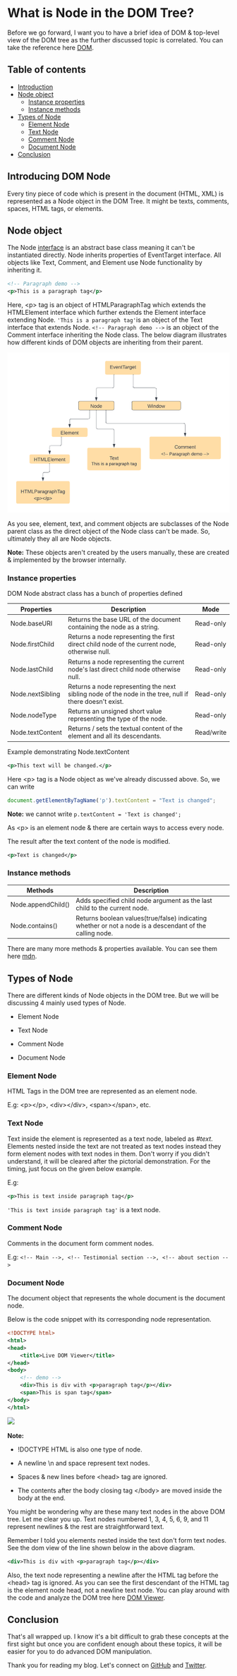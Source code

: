 # What is Node in the DOM Tree?

Before we go forward, I want you to have a brief idea of DOM & top-level view of the DOM tree as the further discussed topic is correlated. You can take the reference here [DOM](https://www.w3schools.com/js/js_htmldom.asp).

## Table of contents 
- [Introduction](#introducing-dom-node)
- [Node object](#node-object)
  - [Instance properties](#instance-properties)
  - [Instance methods](#instance-methods)
- [Types of Node](#types-of-node)
  - [Element Node](#element-node)
  - [Text Node](#text-node)
  - [Comment Node](#comment-node)
  - [Document Node](#document-node)
- [Conclusion](#conclusion)

## Introducing DOM Node

Every tiny piece of code which is present in the document (HTML, XML) is represented as a Node object in the DOM Tree. It might be texts, comments, spaces, HTML tags, or elements.

## Node object

The Node [interface](https://medium.com/@ubale.vikas9/interface-in-oops-6eae3731c242) is an abstract base class meaning it can't be instantiated directly. Node inherits properties of EventTarget interface. All objects like Text, Comment, and Element use Node functionality by inheriting it.

```xml
<!-- Paragraph demo -->
<p>This is a paragraph tag</p>
```

Here, &lt;p&gt; tag is an object of HTMLParagraphTag which extends the HTMLElement interface which further extends the Element interface extending Node. `'This is a paragraph tag'`is an object of the Text interface that extends Node. `<!-- Paragraph demo -->` is an object of the Comment interface inheriting the Node class. The below diagram illustrates how different kinds of DOM objects are inheriting from their parent.

![](./nodediagram.png)

As you see, element, text, and comment objects are subclasses of the Node parent class as the direct object of the Node class can't be made. So, ultimately they all are Node objects.

**Note:** These objects aren't created by the users manually, these are created & implemented by the browser internally.

### Instance properties

DOM Node abstract class has a bunch of properties defined

| Properties | Description | Mode |
| --- | --- | --- |
| Node.baseURI | Returns the base URL of the document containing the node as a string. | Read-only |
| Node.firstChild | Returns a node representing the first direct child node of the current node, otherwise null. | Read-only |
| Node.lastChild | Returns a node representing the current node's last direct child node otherwise null. | Read-only |
| Node.nextSibling | Returns a node representing the next sibling node of the node in the tree, null if there doesn't exist. | Read-only |
| Node.nodeType | Returns an unsigned short value representing the type of the node. | Read-only |
| Node.textContent | Returns / sets the textual content of the element and all its descendants. | Read/write |

Example demonstrating Node.textContent

```xml
<p>This text will be changed.</p>
```

Here &lt;p&gt; tag is a Node object as we've already discussed above. So, we can write

```javascript
document.getElementByTagName('p').textContent = "Text is changed";
```

**Note:** we cannot write `p.textContent = 'Text is changed';`

As &lt;p&gt; is an element node & there are certain ways to access every node.

The result after the text content of the node is modified.

```xml
<p>Text is changed</p>
```

### Instance methods

| Methods | Description |
| --- | --- |
| Node.appendChild() | Adds specified child node argument as the last child to the current node. |
| Node.contains() | Returns boolean values(true/false) indicating whether or not a node is a descendant of the calling node. |

There are many more methods & properties available. You can see them here [mdn](https://developer.mozilla.org/en-US/docs/Web/API/Node).

## Types of Node

There are different kinds of Node objects in the DOM tree. But we will be discussing 4 mainly used types of Node.

* Element Node
    
* Text Node
    
* Comment Node
    
* Document Node
    

### Element Node

HTML Tags in the DOM tree are represented as an element node.

E.g: &lt;p&gt;&lt;/p&gt;, &lt;div&gt;&lt;/div&gt;, &lt;span&gt;&lt;/span&gt;, etc.

### Text Node

Text inside the element is represented as a text node, labeled as *#text*. Elements nested inside the text are not treated as text nodes instead they form element nodes with text nodes in them. Don't worry if you didn't understand, it will be cleared after the pictorial demonstration. For the timing, just focus on the given below example.

E.g:

```xml
<p>This is text inside paragraph tag</p>
```

`'This is text inside paragraph tag'` is a text node.

### Comment Node

Comments in the document form comment nodes.

E.g: `<!-- Main -->, <!-- Testimonial section -->, <!-- about section -->`

### Document Node

The document object that represents the whole document is the document node.

Below is the code snippet with its corresponding node representation.

```xml
<!DOCTYPE html>
<html>
<head>
    <title>Live DOM Viewer</title>
</head>
<body>
    <!-- demo -->
    <div>This is div with <p>paragraph tag</p></div>
    <span>This is span tag</span>
</body>
</html>
```

![](./dom.svg)

**Note:**

* !DOCTYPE HTML is also one type of node.
    
* A newline \\n and space represent text nodes.
    
* Spaces & new lines before &lt;head&gt; tag are ignored.
    
* The contents after the body closing tag &lt;/body&gt; are moved inside the body at the end.
    

You might be wondering why are these many text nodes in the above DOM tree. Let me clear you up. Text nodes numbered 1, 3, 4, 5, 6, 9, and 11 represent newlines & the rest are straightforward text.

Remember I told you elements nested inside the text don't form text nodes. See the dom view of the line shown below in the above diagram.

```xml
<div>This is div with <p>paragraph tag</p></div>
```

Also, the text node representing a newline after the HTML tag before the &lt;head&gt; tag is ignored. As you can see the first descendant of the HTML tag is the element node head, not a newline text node. You can play around with the code and analyze the DOM tree here [DOM Viewer](https://software.hixie.ch/utilities/js/live-dom-viewer/).

## Conclusion

That's all wrapped up. I know it's a bit difficult to grab these concepts at the first sight but once you are confident enough about these topics, it will be easier for you to do advanced DOM manipulation.

Thank you for reading my blog. Let's connect on [GitHub](https://github.com/iprinceroyy) and [Twitter](https://www.twitter.com/prince_popups).
